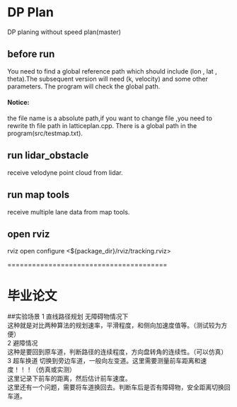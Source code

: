 # DP Plan
DP planing without speed plan(master)   
## before run
You need to find a global reference path which should include (lon , lat , theta).The subsequent version will need (k, velocity) and some other parameters.
The program will check the global path.   
#### Notice: 
the file name is a absolute path,if you want to change file ,you need to rewrite th file path in latticeplan.cpp.
There is a global path in the program(src/testmap.txt).
## run lidar_obstacle

receive velodyne point cloud from lidar.

## run map tools

receive multiple lane data from map tools.

## open rviz
rviz open configure <${package_dir}/rviz/tracking.rviz>

=======================================
# 毕业论文
##实验场景
1 直线路径规划 无障碍物情况下  
这种就是对比两种算法的规划速率，平滑程度，和侧向加速度值等。（测试较为方便）  
2 避障情况  
这种是要回到原车道，判断路径的连续程度，方向盘转角的连续性。（可以仿真）  
3 超车换道
切换到旁边车道，一般向左变道。这里需要测量前车距离和速度！！！（仿真或实测）  
这里记录下前车的距离，然后估计前车速度。  
这里还有一个问题，需要将车道换回去。判断车后是否有障碍物，安全距离切换回车道。
